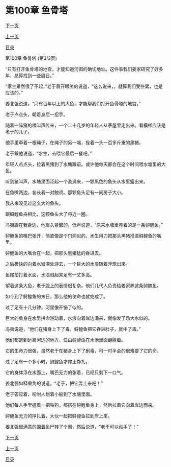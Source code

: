 <h1>第100章  鱼骨塔</h1>
            <div><p><a href="./0300_%E7%AC%AC101%E7%AB%A0_%E7%A5%AD%E9%B1%BC.md">下一页</a></p><p><a href="./0298_%E7%AC%AC100%E7%AB%A0_%E9%B1%BC%E9%AA%A8%E5%A1%94.md">上一页</a></p><p><a href="../">目录</a></p></div>
            <div><p>第100章  鱼骨塔 (第3/3页)</p><p>“只有打开鱼骨塔的地宫，才能知道河图的确切地址。这件事我们姜家研究了好多年，总算找到一些眉目。”</p><p>“家主果然很了不起，”老于眉开眼笑的说道，“这么说来，，就算我们受些累，也是应该的。”</p><p>姜北强说道，“只有百年以上的大鱼，才能帮我们打开鱼骨塔的地宫。”</p><p>老于点点头，朝着身后一招手。</p><p>随着一阵猪的嚎叫声传来，一个二十几岁的年轻人从茅屋里走出来。看模样应该是老于的儿子。</p><p>他手里牵着一根绳子，在绳子的另一端，拴着一头一百多斤重的黑猪。</p><p>老于跟他说道，“水生，去喂它最后一餐吧。”</p><p>年轻人点点头，拉着黑猪到了水塘跟前。或许他每天都会在这个时间喂水塘里的大鱼。</p><p>听到猪叫声，水塘里面泛起一个漩涡来，一颗黑色的鱼头从水里露出来。</p><p>在鱼嘴两边，各长着一对触须。那颗鱼头足有一间房子大小。</p><p>我从来没见过这么大的鱼头。</p><p>跟鲟鳇鱼舟相比，这颗鱼头大了将近一圈。</p><p>冯夷蹲在我身边，他眉头紧皱的，低声说道，“原来水塘里养着的是一条鲟鳇鱼。”</p><p>鲟鳇鱼的嘴巴张开，简直像是个门洞似的。水生用力把那头黑猪推进鲟鳇鱼的嘴里。</p><p>鲟鳇鱼的大嘴合在一起，把那头黑猪猛的吞进去。</p><p>之后极快的向着水塘深处游去，一个巨大的水浪随着浮现出来。</p><p>鱼尾拍打着水面，水浪溅起来足有一丈多高。</p><p>望着这条大鱼，老于脸上的表情很复杂。他们几代人负责给姜家养这条鲟鳇鱼。</p><p>如今到了鲟鳇鱼的末日，那么他的使命也就完成了。</p><p>过了足有十几分钟，河里像开锅了似的。</p><p>巨大的鱼身在水里拼命游动着，水浪向着岸边涌来，就像发了场大水似的。</p><p>冯夷说道，“他们在猪身上下了毒，鲟鳇鱼把它吞进肚子，就中了毒。”</p><p>他们都退到远离河边的地方，任由鲟鳇鱼在水池里面翻腾着。</p><p>它的生命力很强，虽然老于在猪身上下了剧毒，可一时半会的很难要了它的命。</p><p>过了足有一个多小时，鲟鳇鱼才停止挣扎。</p><p>它的身体浮在水面上，嘴巴无力的张着，已经只剩下一口气。</p><p>姜北强如释重负的说道，“老于，把它弄上来吧！”</p><p>老于答应着，吩咐人划着小船到了水塘里面。</p><p>他们每人手里握着一把铁钩，都搭在鲟鳇鱼身上，然后拉着它向着岸边而来。</p><p>鲟鳇鱼无力的挣扎着，大伙一起把鲟鳇鱼拉到岸上来。</p><p>姜北强很满意的围着鱼尸转了个圈，然后说道，“老于可以动手了！”</p></div>
            <div><p><a href="./0300_%E7%AC%AC101%E7%AB%A0_%E7%A5%AD%E9%B1%BC.md">下一页</a></p><p><a href="./0298_%E7%AC%AC100%E7%AB%A0_%E9%B1%BC%E9%AA%A8%E5%A1%94.md">上一页</a></p><p><a href="../">目录</a></p></div>